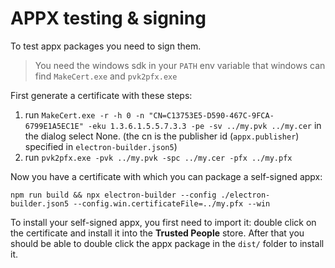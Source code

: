 # APPX testing & signing

To test appx packages you need to sign them.

> You need the windows sdk in your `PATH` env variable that windows can find `MakeCert.exe` and `pvk2pfx.exe`

First generate a certificate with these steps:

1. run `MakeCert.exe -r -h 0 -n "CN=C13753E5-D590-467C-9FCA-6799E1A5EC1E" -eku 1.3.6.1.5.5.7.3.3 -pe -sv ../my.pvk ../my.cer` in the dialog select None. (the cn is the publisher id (`appx.publisher`) specified in `electron-builder.json5`)
2. run `pvk2pfx.exe -pvk ../my.pvk -spc ../my.cer -pfx ../my.pfx`

Now you have a certificate with which you can package a self-signed appx:

```
npm run build && npx electron-builder --config ./electron-builder.json5 --config.win.certificateFile=../my.pfx --win
```

To install your self-signed appx, you first need to import it: double click on the certificate and install it into the **Trusted People** store. After that you should be able to double click the appx package in the `dist/` folder to install it.
